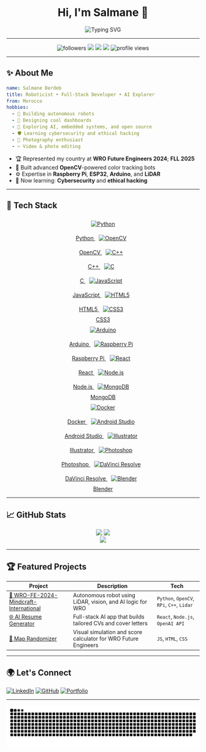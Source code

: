 <!-- Banner -->
<h1 align="center">Hi, I'm Salmane 👋</h1>
<p align="center">
  <img src="https://readme-typing-svg.herokuapp.com?color=58A6FF&size=22&center=true&vCenter=true&width=600&lines=👨‍💻+Full-Stack+Dev+%7C+Roboticist;🌍+From+Morocco%2C+Building+for+the+World;📚+Always+Learning+%26+Sharing" alt="Typing SVG">
</p>

---

<!-- Badges -->
<p align="center">
  <img src="https://img.shields.io/github/followers/YOUR_USERNAME?style=for-the-badge" alt="followers"/>
  <img src="https://img.shields.io/badge/Robotics-Python-informational?style=for-the-badge&logo=python&color=blue"/>
  <img src="https://img.shields.io/badge/OpenCV-ComputerVision-critical?style=for-the-badge&logo=opencv&logoColor=white"/>
  <img src="https://img.shields.io/badge/LiDAR-WRO-success?style=for-the-badge&color=green"/>
  <img src="https://komarev.com/ghpvc/?username=YOUR_USERNAME&label=Profile+Views&color=blue&style=flat-square" alt="profile views"/>
</p>

---

## ✨ About Me

```yaml
name: Salmane Derdeb
title: Roboticist • Full-Stack Developer • AI Explorer
from: Morocco
hobbies:
  - 🚗 Building autonomous robots
  - 🎨 Designing cool dashboards
  - 🧠 Exploring AI, embedded systems, and open source
  - 🛡️ Learning cybersecurity and ethical hacking
  - 📸 Photography enthusiast
  - ✂️ Video & photo editing
```

- 🏆 Represented my country at **WRO Future Engineers 2024**; **FLL 2025**
- 📸 Built advanced **OpenCV**-powered color tracking bots
- ⚙️ Expertise in **Raspberry Pi**, **ESP32**, **Arduino**, and **LiDAR**
- 🎯 Now learning: **Cybersecurity** and **ethical hacking**

---

## 🧰 Tech Stack

<p align="center">

<a href="https://www.python.org" target="_blank" rel="noreferrer">
  <img src="https://cdn.jsdelivr.net/gh/devicons/devicon/icons/python/python-original.svg" alt="Python" width="60" height="60" style="margin:10px"/>
  <br>Python
</a>

<a href="https://opencv.org" target="_blank" rel="noreferrer">
  <img src="https://cdn.jsdelivr.net/gh/devicons/devicon/icons/opencv/opencv-original.svg" alt="OpenCV" width="60" height="60" style="margin:10px"/>
  <br>OpenCV
</a>

<a href="https://isocpp.org" target="_blank" rel="noreferrer">
  <img src="https://cdn.jsdelivr.net/gh/devicons/devicon/icons/cplusplus/cplusplus-original.svg" alt="C++" width="60" height="60" style="margin:10px"/>
  <br>C++
</a>

<a href="https://en.wikipedia.org/wiki/C_(programming_language)" target="_blank" rel="noreferrer">
  <img src="https://cdn.jsdelivr.net/gh/devicons/devicon/icons/c/c-original.svg" alt="C" width="60" height="60" style="margin:10px"/>
  <br>C
</a>

<a href="https://developer.mozilla.org/en-US/docs/Web/JavaScript" target="_blank" rel="noreferrer">
  <img src="https://cdn.jsdelivr.net/gh/devicons/devicon/icons/javascript/javascript-original.svg" alt="JavaScript" width="60" height="60" style="margin:10px"/>
  <br>JavaScript
</a>

<a href="https://developer.mozilla.org/en-US/docs/Web/HTML" target="_blank" rel="noreferrer">
  <img src="https://cdn.jsdelivr.net/gh/devicons/devicon/icons/html5/html5-original.svg" alt="HTML5" width="60" height="60" style="margin:10px"/>
  <br>HTML5
</a>

<a href="https://developer.mozilla.org/en-US/docs/Web/CSS" target="_blank" rel="noreferrer">
  <img src="https://cdn.jsdelivr.net/gh/devicons/devicon/icons/css3/css3-original.svg" alt="CSS3" width="60" height="60" style="margin:10px"/>
  <br>CSS3
</a>

<br/>

<a href="https://www.arduino.cc/" target="_blank" rel="noreferrer">
  <img src="https://cdn.jsdelivr.net/gh/devicons/devicon/icons/arduino/arduino-original.svg" alt="Arduino" width="60" height="60" style="margin:10px"/>
  <br>Arduino
</a>

<a href="https://www.raspberrypi.com/" target="_blank" rel="noreferrer">
  <img src="https://cdn.jsdelivr.net/gh/devicons/devicon/icons/raspberrypi/raspberrypi-original.svg" alt="Raspberry Pi" width="60" height="60" style="margin:10px"/>
  <br>Raspberry Pi
</a>

<a href="https://reactjs.org/" target="_blank" rel="noreferrer">
  <img src="https://cdn.jsdelivr.net/gh/devicons/devicon/icons/react/react-original.svg" alt="React" width="60" height="60" style="margin:10px"/>
  <br>React
</a>

<a href="https://nodejs.org" target="_blank" rel="noreferrer">
  <img src="https://cdn.jsdelivr.net/gh/devicons/devicon/icons/nodejs/nodejs-original.svg" alt="Node.js" width="60" height="60" style="margin:10px"/>
  <br>Node.js
</a>

<a href="https://www.mongodb.com/" target="_blank" rel="noreferrer">
  <img src="https://cdn.jsdelivr.net/gh/devicons/devicon/icons/mongodb/mongodb-original.svg" alt="MongoDB" width="60" height="60" style="margin:10px"/>
  <br>MongoDB
</a>

<br/>

<a href="https://www.docker.com/" target="_blank" rel="noreferrer">
  <img src="https://cdn.jsdelivr.net/gh/devicons/devicon/icons/docker/docker-original.svg" alt="Docker" width="60" height="60" style="margin:10px"/>
  <br>Docker
</a>

<a href="https://developer.android.com/studio" target="_blank" rel="noreferrer">
  <img src="https://cdn.jsdelivr.net/gh/devicons/devicon/icons/android/android-original.svg" alt="Android Studio" width="60" height="60" style="margin:10px"/>
  <br>Android Studio
</a>

<a href="https://www.adobe.com/products/illustrator.html" target="_blank" rel="noreferrer">
  <img src="https://cdn.jsdelivr.net/gh/devicons/devicon/icons/illustrator/illustrator-plain.svg" alt="Illustrator" width="60" height="60" style="margin:10px"/>
  <br>Illustrator
</a>

<a href="https://www.adobe.com/products/photoshop.html" target="_blank" rel="noreferrer">
  <img src="https://cdn.jsdelivr.net/gh/devicons/devicon/icons/photoshop/photoshop-line.svg" alt="Photoshop" width="60" height="60" style="margin:10px"/>
  <br>Photoshop
</a>

<a href="https://www.blackmagicdesign.com/products/davinciresolve/" target="_blank" rel="noreferrer">
  <img src="https://cdn.jsdelivr.net/gh/devicons/devicon/icons/davinciresolve/davinciresolve-original.svg" alt="DaVinci Resolve" width="60" height="60" style="margin:10px"/>
  <br>DaVinci Resolve
</a>

<a href="https://www.blender.org/" target="_blank" rel="noreferrer">
  <img src="https://cdn.jsdelivr.net/gh/devicons/devicon/icons/blender/blender-original.svg" alt="Blender" width="60" height="60" style="margin:10px"/>
  <br>Blender
</a>

</p>


---

## 📈 GitHub Stats

<div align="center">
  <img width="48%" src="https://github-readme-stats.vercel.app/api?username=YOUR_USERNAME&show_icons=true&theme=radical" />
  <img width="48%" src="https://github-readme-streak-stats.herokuapp.com?user=YOUR_USERNAME&theme=radical" />
</div>

<div align="center">
  <img width="90%" src="https://github-profile-summary-cards.vercel.app/api/cards/profile-details?username=YOUR_USERNAME&theme=tokyonight" />
</div>

---

## 🏆 Featured Projects

| Project | Description | Tech |
|--------|-------------|------|
| [🧠 WRO-FE-2024-Mindcraft-International](https://github.com/YOUR_USERNAME/WRO-FE-2024-Mindcraft-International) | Autonomous robot using LiDAR, vision, and AI logic for WRO | `Python`, `OpenCV`, `RPi`, `C++`, `Lidar` |
| [🌐 AI Resume Generator](https://github.com/YOUR_USERNAME/AI-Resume-Builder) | Full-stack AI app that builds tailored CVs and cover letters | `React`, `Node.js`, `OpenAI API` |
| [🧭 Map Randomizer](https://github.com/YOUR_USERNAME/WRO-FE-Randomizer) | Visual simulation and score calculator for WRO Future Engineers | `JS`, `HTML`, `CSS` |

---

## 🌍 Let's Connect

[![LinkedIn](https://img.shields.io/badge/-LinkedIn-05122A?style=flat&logo=linkedin)](https://linkedin.com/in/YOUR_LINKEDIN)
[![GitHub](https://img.shields.io/badge/-GitHub-05122A?style=flat&logo=github)](https://github.com/YOUR_USERNAME)
[![Portfolio](https://img.shields.io/badge/-Portfolio-05122A?style=flat&logo=vercel)](https://YOUR_PORTFOLIO_LINK)

---

<p align="center">
  <img src="https://raw.githubusercontent.com/platane/snk/output/github-contribution-grid-snake.svg" alt="snake animation" />
</p>
